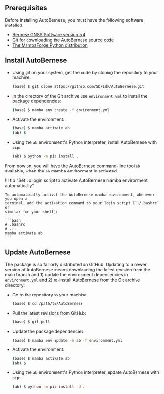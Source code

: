 
## Prerequisites

Before installing AutoBernese, you must have the following software installed:

*   [Bernese GNSS Software version 5.4][BSW]
*   [Git] for downloading [the AutoBernese source code][GH-AB]
*   [The MambaForge Python distribution](../prerequisites.md)

[BSW]: http://www.bernese.unibe.ch/
[Git]: https://git-scm.com/download/linux
[GH-AB]: https://github.com/SDFIdk/AutoBernese


## Install AutoBernese

*   Using git on your system, get the code by cloning the repository to your
    machine.

    ```sh
    (base) $ git clone https://github.com/SDFIdk/AutoBernese.git
    ```

*   In the directory of the Git archive use `environment.yml` to install the
    package dependencies:

    ```sh
    (base) $ mamba env create -f environment.yml
    ```

*   Activate the environment:

    ```sh
    (base) $ mamba activate ab
    (ab) $
    ```

*   Using the `ab` environment's Python interpreter, install AutoBernese with
    `pip`:

    ```sh
    (ab) $ python -m pip install .
    ```

From now on, you will have the AutoBernese command-line tool `ab` available,
when the `ab` mamba environment is activated.

!!! tip "Set up login script to activate AutoBernese mamba environment automatically"

    To automatically activat the AutoBernese mamba environment, whenever you open a
    terminal, add the activation command to your login script [`~/.bashrc` or
    similar for your shell]:

    ```bash
    # .bashrc
    # ...
    mamba activate ab
    ```

## Update AutoBernese

The package is so far only distributed on GitHub. Updating to a newer version of
AutoBernese means downloading the latest revision from the main branch and 1)
update the environment dependencies in `environment.yml` and 2) re-install
AutoBernese from the Git archive directory:

*   Go to the repository to your machine.

    ```sh
    (base) $ cd /path/to/AutoBernese
    ```

*   Pull the latest revisions from GitHub:

    ```sh
    (base) $ git pull
    ```

*   Update the package dependencies:

    ```sh
    (base) $ mamba env update -n ab -f environment.yml
    ```

*   Activate the environment:

    ```sh
    (base) $ mamba activate ab
    (ab) $
    ```

*   Using the `ab` environment's Python interpreter, update AutoBernese with
    `pip`:

    ```sh
    (ab) $ python -m pip install -U .
    ```
